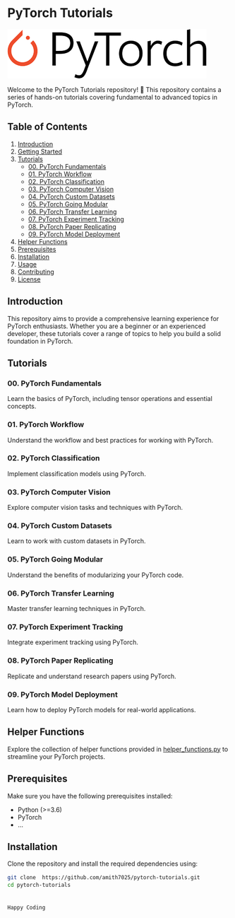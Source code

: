 # PyTorch Tutorials

![PyTorch Logo](https://github.com/amith7025/pytorch-tutorials/blob/main/download%20(2).png)

Welcome to the PyTorch Tutorials repository! 🚀 This repository contains a series of hands-on tutorials covering fundamental to advanced topics in PyTorch.

## Table of Contents
1. [Introduction](#introduction)
2. [Getting Started](#getting-started)
3. [Tutorials](#tutorials)
    - [00. PyTorch Fundamentals](#00-pytorch-fundamentals.ipynb)
    - [01. PyTorch Workflow](#01-pytorch-workflow.ipynb)
    - [02. PyTorch Classification](#02-pytorch-classification.ipynb)
    - [03. PyTorch Computer Vision](#03-pytorch-computer-vision.ipynb)
    - [04. PyTorch Custom Datasets](#04-pytorch-custom-datasets.ipynb)
    - [05. PyTorch Going Modular](#05-pytorch-going-modular.md)
    - [06. PyTorch Transfer Learning](#06-pytorch-transfer-learning.ipynb)
    - [07. PyTorch Experiment Tracking](#07-pytorch-experiment-tracking.ipynb)
    - [08. PyTorch Paper Replicating](#08-pytorch-paper-replicating.ipynb)
    - [09. PyTorch Model Deployment](#09-pytorch-model-deployment.ipynb)
4. [Helper Functions](#helper-functions.py)
5. [Prerequisites](#prerequisites)
6. [Installation](#installation)
7. [Usage](#usage)
8. [Contributing](#contributing)
9. [License](#license)

## Introduction

This repository aims to provide a comprehensive learning experience for PyTorch enthusiasts. Whether you are a beginner or an experienced developer, these tutorials cover a range of topics to help you build a solid foundation in PyTorch.

## Tutorials

### 00. PyTorch Fundamentals
Learn the basics of PyTorch, including tensor operations and essential concepts.

### 01. PyTorch Workflow
Understand the workflow and best practices for working with PyTorch.

### 02. PyTorch Classification
Implement classification models using PyTorch.

### 03. PyTorch Computer Vision
Explore computer vision tasks and techniques with PyTorch.

### 04. PyTorch Custom Datasets
Learn to work with custom datasets in PyTorch.

### 05. PyTorch Going Modular
Understand the benefits of modularizing your PyTorch code.

### 06. PyTorch Transfer Learning
Master transfer learning techniques in PyTorch.

### 07. PyTorch Experiment Tracking
Integrate experiment tracking using PyTorch.

### 08. PyTorch Paper Replicating
Replicate and understand research papers using PyTorch.

### 09. PyTorch Model Deployment
Learn how to deploy PyTorch models for real-world applications.

## Helper Functions

Explore the collection of helper functions provided in [helper_functions.py](helper_functions.py) to streamline your PyTorch projects.

## Prerequisites

Make sure you have the following prerequisites installed:
- Python (>=3.6)
- PyTorch
- ...

## Installation

Clone the repository and install the required dependencies using:

```bash
git clone  https://github.com/amith7025/pytorch-tutorials.git
cd pytorch-tutorials


Happy Coding
